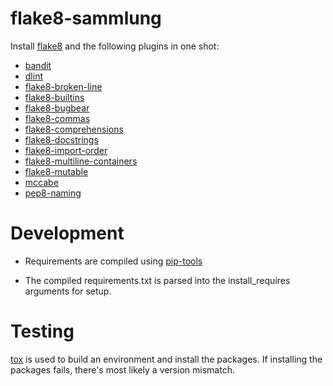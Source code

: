 # flake8-sammlung

Install [flake8](https://gitlab.com/pycqa/flake8) and the following plugins in one shot:

- [bandit](https://github.com/PyCQA/bandit)
- [dlint](https://github.com/dlint-py/dlint)
- [flake8-broken-line](https://github.com/sobolevn/flake8-broken-line)
- [flake8-builtins](https://github.com/gforcada/flake8-builtins)
- [flake8-bugbear](https://github.com/PyCQA/flake8-bugbear)
- [flake8-commas](https://github.com/PyCQA/flake8-commas)
- [flake8-comprehensions](https://github.com/adamchainz/flake8-comprehensions)
- [flake8-docstrings](https://github.com/PyCQA/flake8-docstrings)
- [flake8-import-order](https://github.com/PyCQA/flake8-import-order)
- [flake8-multiline-containers](https://github.com/jsfehler/flake8-multiline-containers)
- [flake8-mutable](https://github.com/ebeweber/flake8-mutable)
- [mccabe](https://github.com/PyCQA/mccabe)
- [pep8-naming](https://github.com/PyCQA/pep8-naming)

# Development

- Requirements are compiled using [pip-tools](https://github.com/jazzband/pip-tools)

- The compiled requirements.txt is parsed into the install_requires arguments for setup.

# Testing

[tox](https://github.com/tox-dev/tox) is used to build an environment and install the packages.
If installing the packages fails, there's most likely a version mismatch.
